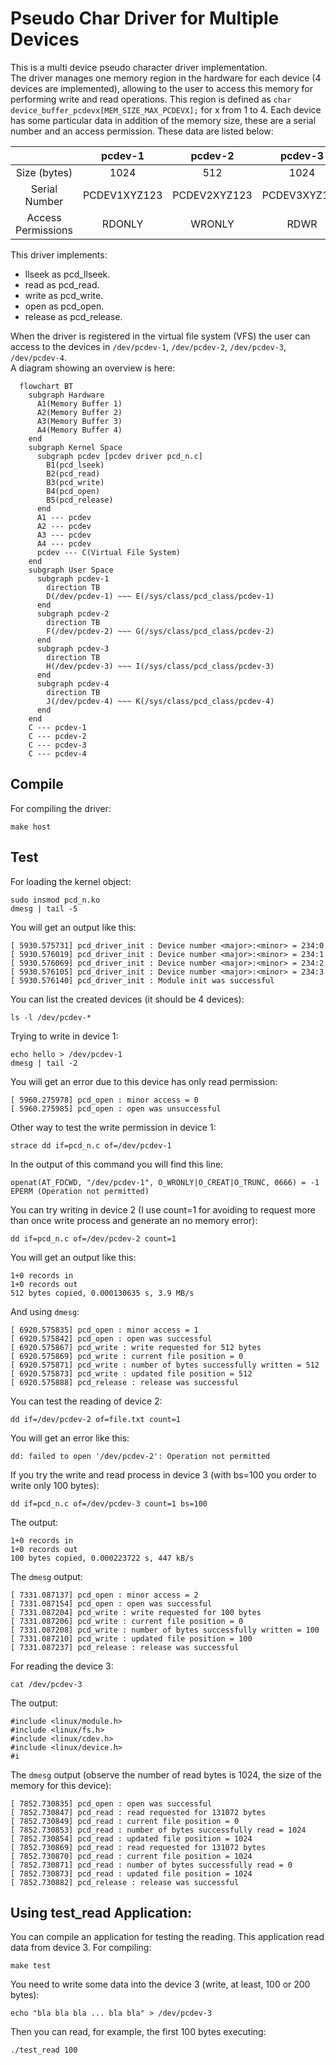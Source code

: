 # Pseudo Char Driver for Multiple Devices

This is a multi device pseudo character driver implementation.  
The driver manages one memory region in the hardware for each device (4 devices are implemented), allowing to the user to access this memory for performing write and read operations. This region is defined as ```char device_buffer_pcdevx[MEM_SIZE_MAX_PCDEVX];``` for x from 1 to 4. Each device has some particular data in addition of the memory size, these are a serial number and an access permission. These data are listed below:

|                    | pcdev-1      | pcdev-2      | pcdev-3      | pcdev-4      |
|:------------------:|:------------:|:------------:|:------------:|:------------:|
| Size (bytes)       | 1024         | 512          | 1024         | 512          |
| Serial Number      | PCDEV1XYZ123 | PCDEV2XYZ123 | PCDEV3XYZ123 | PCDEV4XYZ123 |
| Access Permissions | RDONLY       | WRONLY       | RDWR         | RDWR         |

This driver implements:  
- llseek as pcd_llseek.
- read as pcd_read.
- write as pcd_write.
- open as pcd_open.
- release as pcd_release.

When the driver is registered in the virtual file system (VFS) the user can access to the devices in ```/dev/pcdev-1```, ```/dev/pcdev-2```, ```/dev/pcdev-3```, ```/dev/pcdev-4```.  
A diagram showing an overview is here:

```mermaid
  flowchart BT
    subgraph Hardware
      A1(Memory Buffer 1)
      A2(Memory Buffer 2)
      A3(Memory Buffer 3)
      A4(Memory Buffer 4)
    end
    subgraph Kernel Space
      subgraph pcdev [pcdev driver pcd_n.c]
        B1(pcd_lseek)
        B2(pcd_read)
        B3(pcd_write)
        B4(pcd_open)
        B5(pcd_release)
      end
      A1 --- pcdev
      A2 --- pcdev
      A3 --- pcdev
      A4 --- pcdev
      pcdev --- C(Virtual File System)
    end
    subgraph User Space
      subgraph pcdev-1
        direction TB
        D(/dev/pcdev-1) ~~~ E(/sys/class/pcd_class/pcdev-1)
      end
      subgraph pcdev-2
        direction TB
        F(/dev/pcdev-2) ~~~ G(/sys/class/pcd_class/pcdev-2)
      end
      subgraph pcdev-3
        direction TB
        H(/dev/pcdev-3) ~~~ I(/sys/class/pcd_class/pcdev-3)
      end
      subgraph pcdev-4
        direction TB
        J(/dev/pcdev-4) ~~~ K(/sys/class/pcd_class/pcdev-4)
      end
    end
    C --- pcdev-1
    C --- pcdev-2
    C --- pcdev-3
    C --- pcdev-4
```

## Compile

For compiling the driver:
```console
make host
```

## Test

For loading the kernel object:
```console
sudo insmod pcd_n.ko
dmesg | tail -5
```

You will get an output like this:
```console
[ 5930.575731] pcd_driver_init : Device number <major>:<minor> = 234:0
[ 5930.576019] pcd_driver_init : Device number <major>:<minor> = 234:1
[ 5930.576069] pcd_driver_init : Device number <major>:<minor> = 234:2
[ 5930.576105] pcd_driver_init : Device number <major>:<minor> = 234:3
[ 5930.576140] pcd_driver_init : Module init was successful
```

You can list the created devices (it should be 4 devices):
```console
ls -l /dev/pcdev-*
```

Trying to write in device 1:
```console
echo hello > /dev/pcdev-1
dmesg | tail -2
```

You will get an error due to this device has only read permission:
```console
[ 5960.275978] pcd_open : minor access = 0
[ 5960.275985] pcd_open : open was unsuccessful
```

Other way to test the write permission in device 1:
```console
strace dd if=pcd_n.c of=/dev/pcdev-1
```

In the output of this command you will find this line:
```console
openat(AT_FDCWD, "/dev/pcdev-1", O_WRONLY|O_CREAT|O_TRUNC, 0666) = -1 EPERM (Operation not permitted)
```

You can try writing in device 2 (I use count=1 for avoiding to request more than once write process and generate an no memory error):
```console
dd if=pcd_n.c of=/dev/pcdev-2 count=1
```

You will get an output like this:
```console
1+0 records in
1+0 records out
512 bytes copied, 0.000130635 s, 3.9 MB/s
```

And using ```dmesg```:
```console
[ 6920.575835] pcd_open : minor access = 1
[ 6920.575842] pcd_open : open was successful
[ 6920.575867] pcd_write : write requested for 512 bytes
[ 6920.575869] pcd_write : current file position = 0
[ 6920.575871] pcd_write : number of bytes successfully written = 512
[ 6920.575873] pcd_write : updated file position = 512
[ 6920.575888] pcd_release : release was successful
```

You can test the reading of device 2:
```console
dd if=/dev/pcdev-2 of=file.txt count=1
```

You will get an error like this:
```console
dd: failed to open '/dev/pcdev-2': Operation not permitted
```

If you try the write and read process in device 3 (with bs=100 you order to write only 100 bytes):
```console
dd if=pcd_n.c of=/dev/pcdev-3 count=1 bs=100
```

The output:
```console
1+0 records in
1+0 records out
100 bytes copied, 0.000223722 s, 447 kB/s
```

The ```dmesg``` output:
```console
[ 7331.087137] pcd_open : minor access = 2
[ 7331.087154] pcd_open : open was successful
[ 7331.087204] pcd_write : write requested for 100 bytes
[ 7331.087206] pcd_write : current file position = 0
[ 7331.087208] pcd_write : number of bytes successfully written = 100
[ 7331.087210] pcd_write : updated file position = 100
[ 7331.087237] pcd_release : release was successful
```

For reading the device 3:
```console
cat /dev/pcdev-3
```

The output:
```console
#include <linux/module.h>
#include <linux/fs.h>
#include <linux/cdev.h>
#include <linux/device.h>
#i
```

The ```dmesg``` output (observe the number of read bytes is 1024, the size of the memory for this device):
```console
[ 7852.730835] pcd_open : open was successful
[ 7852.730847] pcd_read : read requested for 131072 bytes
[ 7852.730849] pcd_read : current file position = 0
[ 7852.730853] pcd_read : number of bytes successfully read = 1024
[ 7852.730854] pcd_read : updated file position = 1024
[ 7852.730869] pcd_read : read requested for 131072 bytes
[ 7852.730870] pcd_read : current file position = 1024
[ 7852.730871] pcd_read : number of bytes successfully read = 0
[ 7852.730873] pcd_read : updated file position = 1024
[ 7852.730882] pcd_release : release was successful
```

## Using test_read Application:

You can compile an application for testing the reading. This application read data from device 3. For compiling:
```console
make test
```

You need to write some data into the device 3 (write, at least, 100 or 200 bytes):
```console
echo "bla bla bla ... bla bla" > /dev/pcdev-3
```

Then you can read, for example, the first 100 bytes executing:
```console
./test_read 100
```
